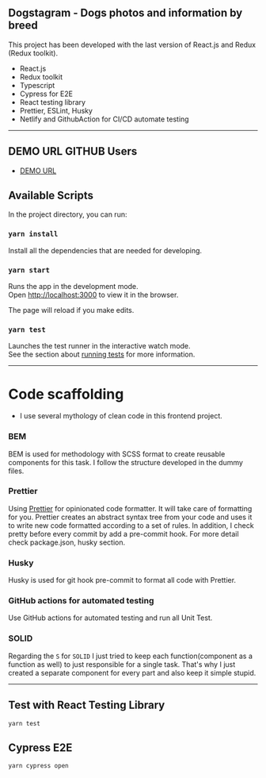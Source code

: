 ## Dogstagram - Dogs photos and information by breed

This project has been developed with the last version of React.js and Redux (Redux toolkit).

- React.js
- Redux toolkit
- Typescript
- Cypress for E2E
- React testing library
- Prettier, ESLint, Husky
- Netlify and GithubAction for CI/CD automate testing

---

## DEMO URL GITHUB Users

- [DEMO URL](https://dogstagram-react.netlify.app/)

## Available Scripts

In the project directory, you can run:

### `yarn install`

Install all the dependencies that are needed for developing.

### `yarn start`

Runs the app in the development mode.\
Open [http://localhost:3000](http://localhost:3000) to view it in the browser.

The page will reload if you make edits.

### `yarn test`

Launches the test runner in the interactive watch mode.\
See the section about [running tests](https://facebook.github.io/create-react-app/docs/running-tests) for more information.

---

# Code scaffolding

- I use several mythology of clean code in this frontend project.

### BEM

BEM is used for methodology with SCSS format to create reusable components for this task. I follow the structure developed in the dummy files.

### Prettier

Using [Prettier](https://prettier.io/) for opinionated code formatter.
It will take care of formatting for you.
Prettier creates an abstract syntax tree from your code and uses it to write new code formatted according to a set of rules.
In addition, I check pretty before every commit by add a pre-commit hook. For more detail check package.json, husky section.

### Husky

Husky is used for git hook pre-commit to format all code with Prettier.

### GitHub actions for automated testing

Use GitHub actions for automated testing and run all Unit Test.

### SOLID

Regarding the `S` for `SOLID` I just tried to keep each function(component as a function as well) to
just responsible for a single task. That's why I just created a separate component for every part
and also keep it simple stupid.

---

## Test with React Testing Library

`yarn test`

## Cypress E2E

`yarn cypress open`
